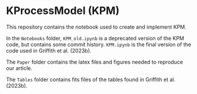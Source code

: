 # KProcessModel (KPM)

This repository contains the notebook used to create and implement KPM. 

In the `Notebooks` folder, `KPM_old.ipynb` is a deprecated version of the KPM code, but contains some commit history. `KPM.ipynb` is the final version of the code used in Griffith et al. (2023b). 

The `Paper` folder contains the latex files and figures needed to reproduce our article.

The `Tables` folder contains fits files of the tables found in Griffith et al. (2023b).
